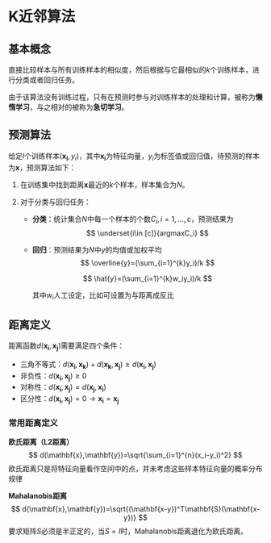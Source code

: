 # K近邻算法

## 基本概念

直接比较样本与所有训练样本的相似度，然后根据与它最相似的$k$个训练样本，进行分类或者回归任务。

由于该算法没有训练过程，只有在预测时参与对训练样本的处理和计算，被称为**懒惰学习**，与之相对的被称为**急切学习**。

## 预测算法

给定$l$个训练样本$(\mathbf{x_i},y_i)$，其中$\mathbf{x_i}$为特征向量，$y_i$为标签值或回归值，待预测的样本为$\mathbf{x}$，预测算法如下：

1. 在训练集中找到距离$\mathbf{x}$最近的$k$个样本，样本集合为$N$。

2. 对于分类与回归任务：

   - **分类**：统计集合$N$中每一个样本的个数$C_i,i=1,...,c$，预测结果为
     $$
     \underset{i\in [c]}{argmaxC_i}
     $$

   - **回归**：预测结果为$N$中$y$的均值或加权平均
     $$
     \overline{y}=(\sum_{i=1}^{k}y_i)/k
     $$

     $$
     \hat{y}=(\sum_{i=1}^{k}w_iy_i)/k
     $$

     其中$w_i$人工设定，比如可设置为与距离成反比

## 距离定义

距离函数$d(\mathbf{x_i},\mathbf{x_j})$需要满足四个条件：

- 三角不等式：$d(\mathbf{x_i},\mathbf{x_k})+d(\mathbf{x_k},\mathbf{x_j})\geq d(\mathbf{x_i},\mathbf{x_j})$
- 非负性：$d(\mathbf{x_i},\mathbf{x_j})\geq 0$
- 对称性：$d(\mathbf{x_i},\mathbf{x_j})=d(\mathbf{x_j},\mathbf{x_i})$
- 区分性：$d(\mathbf{x_i},\mathbf{x_j})=0 \rightarrow \mathbf{x_i}=\mathbf{x_j}$

### 常用距离定义

**欧氏距离（L2距离）**
$$
d(\mathbf{x},\mathbf{y})=\sqrt{\sum_{i=1}^{n}(x_i-y_i)^2}
$$
欧氏距离只是将特征向量看作空间中的点，并未考虑这些样本特征向量的概率分布规律

**Mahalanobis距离**
$$
d(\mathbf{x},\mathbf{y})=\sqrt{(\mathbf{x-y})^T\mathbf{S}(\mathbf{x-y})}
$$
要求矩阵$S$必须是半正定的，当$S=I$时，Mahalanobis距离退化为欧氏距离。

